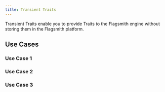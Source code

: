 ```yaml
---
title: Transient Traits
---
```


Transient Traits enable you to provide Traits to the Flagsmith engine without storing them in the Flagsmith platform.

## Use Cases

### Use Case 1

### Use Case 2

### Use Case 3
